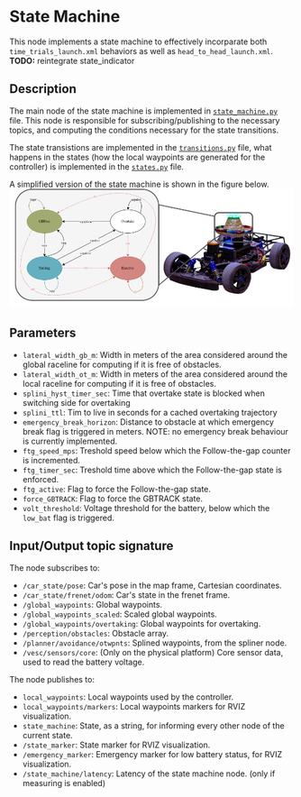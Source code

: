 # State Machine

This node implements a state machine to effectively incorparate both `time_trials_launch.xml` behaviors as well as `head_to_head_launch.xml`. 
**TODO:** reintegrate state_indicator

## Description
The main node of the state machine is implemented in [`state_machine.py`](./state_machine/state_machine.py) file. This node is responsible for subscribing/publishing to the necessary topics, and computing the conditions necessary for the state transitions.

The state transistions are implemented in the [`transitions.py`](./state_machine/transitions.py) file, what happens in the states (how the local waypoints are generated for the controller) is implemented in the [`states.py`](./state_machine/states.py) file. 

A simplified version of the state machine is shown in the figure below.
![State Machine](./misc/state_machine.png)

## Parameters
- `lateral_width_gb_m`: Width in meters of the area considered around the global raceline for computing if it is free of obstacles.
- `lateral_width_ot_m`: Width in meters of the area considered around the local raceline for computing if it is free of obstacles.
- `splini_hyst_timer_sec`: Time that overtake state is blocked when switching side for overtaking
- `splini_ttl`: Tim to live in seconds for a cached overtaking trajectory
- `emergency_break_horizon`: Distance to obstacle at which emergency break flag is triggered in meters. NOTE: no emergency break behaviour is currently implemented.
- `ftg_speed_mps`: Treshold speed below which the Follow-the-gap counter is incremented.
- `ftg_timer_sec`: Treshold time above which the Follow-the-gap state is enforced. 
- `ftg_active`: Flag to force the Follow-the-gap state.
- `force_GBTRACK`: Flag to force the GBTRACK state.
- `volt_threshold`: Voltage threshold for the battery, below which the `low_bat` flag is triggered.

## Input/Output topic signature
The node subscribes to:
- `/car_state/pose`: Car's pose in the map frame, Cartesian coordinates.
- `/car_state/frenet/odom`: Car's state in the frenet frame.
- `/global_waypoints`: Global waypoints.
- `/global_waypoints_scaled`: Scaled global waypoints.
- `/global_waypoints/overtaking`: Global waypoints for overtaking.
- `/perception/obstacles`: Obstacle array.
- `/planner/avoidance/otwpnts`: Splined waypoints, from the spliner node.
- `/vesc/sensors/core`: (Only on the physical platform) Core sensor data, used to read the battery voltage.

The node publishes to:
- `local_waypoints`: Local waypoints used by the controller.
- `local_waypoints/markers`: Local waypoints markers for RVIZ visualization.
- `state_machine`: State, as a string, for informing every other node of the current state.
- `/state_marker`: State marker for RVIZ visualization.
- `/emergency_marker`: Emergency marker for low battery status, for RVIZ visualization.
- `/state_machine/latency`: Latency of the state machine node. (only if measuring is enabled)